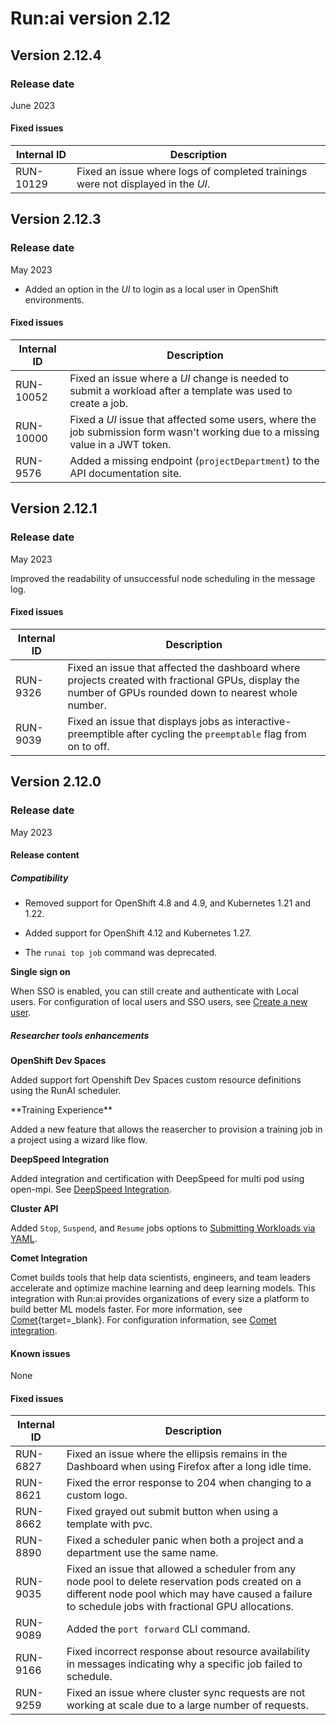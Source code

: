 # Run:ai version 2.12

## Version 2.12.4

### Release date

June 2023

#### Fixed issues

| Internal ID | Description |
|-----------|--------------|
| RUN-10129 | Fixed an issue where logs of completed trainings were not displayed in the *UI*. |

## Version 2.12.3

### Release date

May 2023

<!-- RUN-9922 -->

* Added an option in the *UI* to login as a local user in OpenShift environments.

#### Fixed issues

|Internal ID|Description|
|-----------|--------------|
| RUN-10052 | Fixed an issue where a *UI* change is needed to submit a workload after a template was used to create a job. |
| RUN-10000 | Fixed a *UI* issue that affected some users, where the job submission form wasn't working due to a missing value in a JWT token. |
| RUN-9576 | Added a missing endpoint (`projectDepartment`) to the API documentation site. |

## Version 2.12.1

### Release date

May 2023

<!-- RUN-9323 -->
Improved the readability of unsuccessful node scheduling in the message log.

#### Fixed issues

|Internal ID|Description|
|-----------|--------------|
| RUN-9326 | Fixed an issue that affected the dashboard where projects created with fractional GPUs, display the number of GPUs rounded down to nearest whole number. |
| RUN-9039 | Fixed an issue that displays jobs as interactive-preemptible after cycling the `preemptable` flag from on to off. |

## Version 2.12.0

### Release date

May 2023

#### Release content

##### Compatibility

* Removed support for OpenShift 4.8 and 4.9, and Kubernetes 1.21 and 1.22.

* Added support for OpenShift 4.12 and Kubernetes 1.27.

<!--Removed from this version 
* Added support for multiple OpenShift clusters. For configuration information, see [Installing additional Clusters](../admin/runai-setup/self-hosted/ocp/additional-clusters.md). -->

* The `runai top job` command was deprecated.

**Single sign on**

When SSO is enabled, you can still create and authenticate with Local users. For configuration of local users and SSO users, see [Create a new user](../admin/admin-ui-setup/admin-ui-users.md#create-a-user).

##### Researcher tools enhancements

**OpenShift Dev Spaces**

Added support fort Openshift Dev Spaces custom resource definitions using the RunAI scheduler.

<!-- RUN-9352 / RUN-8824 --> **Training Experience**

Added a new feature that allows the reasercher to provision a training job in a project using a wizard like flow.

<!-- RUN-8789 -->
**DeepSpeed Integration**

Added integration and certification with DeepSpeed for multi pod using open-mpi. See [DeepSpeed Integration](../admin/integration/deepspeed.md).

**Cluster API**

<!-- RUN-8880 -->
Added `Stop`, `Suspend`, and `Resume` jobs options to [Submitting Workloads via YAML](../developer/cluster-api/submit-yaml.md).

**Comet Integration**

Comet builds tools that help data scientists, engineers, and team leaders accelerate and optimize machine learning and deep learning models. This integration with Run:ai provides organizations of every size a platform to build better ML models faster. For more information, see [Comet](https://www.comet.com/site/){target=_blank}. For configuration information, see [Comet integration](../admin/integration/comet.md).

#### Known issues

None

#### Fixed issues

|Internal ID|Description|
|-----------|--------------|
| RUN-6827 | Fixed an issue where the ellipsis remains in the Dashboard when using Firefox after a long idle time. |
| RUN-8621 | Fixed the error response to 204 when changing to a custom logo. |
| RUN-8662 | Fixed grayed out submit button when using a template with pvc. |
| RUN-8890 | Fixed a scheduler panic when both a project and a department use the same name. |
| RUN-9035 | Fixed an issue that allowed a scheduler from any node pool to delete reservation pods created on a different node pool which may have caused a failure to schedule jobs with fractional GPU allocations. |
| RUN-9089 | Added the `port forward` CLI command. |
| RUN-9166 | Fixed incorrect response about resource availability in messages indicating why a specific job failed to schedule. |
| RUN-9259 | Fixed an issue where cluster sync requests are not working at scale due to a large number of requests. |
